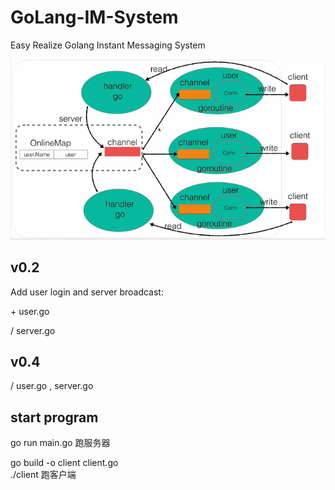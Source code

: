 # GoLang-IM-System
Easy Realize Golang Instant Messaging System

![Alt text](image.png)

## v0.2
Add user login and server broadcast: 

\+ user.go 

/ server.go

## v0.4

/ user.go , server.go


## start program
go run main.go  跑服务器


go build -o client client.go  
./client 跑客户端

